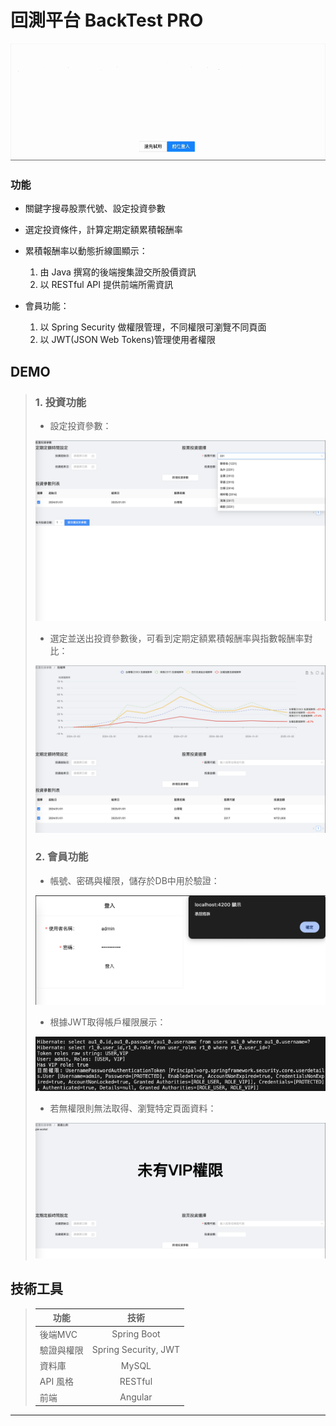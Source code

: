 # 回測平台 BackTest PRO

![BTP投資設定頁](https://github.com/Alan-Cheng/BackTestPro/blob/main/demo/home.gif?raw=true "投資設定頁面")

### 功能

* 關鍵字搜尋股票代號、設定投資參數
* 選定投資條件，計算定期定額累積報酬率

* 累積報酬率以動態折線圖顯示：
    1. 由 Java 撰寫的後端搜集證交所股價資訊
    2. 以 RESTful API 提供前端所需資訊
* 會員功能：
    1. 以 Spring Security 做權限管理，不同權限可瀏覽不同頁面
    2. 以 JWT(JSON Web Tokens)管理使用者權限

## DEMO
>
>
>
>### 1. 投資功能
>
> * 設定投資參數：
>
>![BTP投資設定頁](https://github.com/Alan-Cheng/BackTestPro/blob/main/demo/investment.png?raw=true "投資設定頁面")
>
> * 選定並送出投資參數後，可看到定期定額累積報酬率與指數報酬率對比：
>
>![BTP報酬率頁面](https://github.com/Alan-Cheng/BackTestPro/blob/main/demo/chart.png?raw=true "報酬率頁面")
>
>
>### 2. 會員功能
>
> * 帳號、密碼與權限，儲存於DB中用於驗證：
>
>![BTP登入頁](https://github.com/Alan-Cheng/BackTestPro/blob/main/demo/login.png?raw=true "登入頁面")
>
> * 根據JWT取得帳戶權限展示：
>
>![BTP權限](https://github.com/Alan-Cheng/BackTestPro/blob/main/demo/role_detail.png?raw=true "權限展示")
>
> * 若無權限則無法取得、瀏覽特定頁面資料：
>
>![BTP未授權頁面](https://github.com/Alan-Cheng/BackTestPro/blob/main/demo/role.png?raw=true "未授權頁面")
>
>




## 技術工具



>| 功能  | 技術 |
>| ------------- |:-------------:|
>| 後端MVC       | Spring Boot      |
>| 驗證與權限       | Spring Security, JWT      |
>| 資料庫       | MySQL      |
>| API 風格       | RESTful      |
>| 前端       | Angular      |



---

